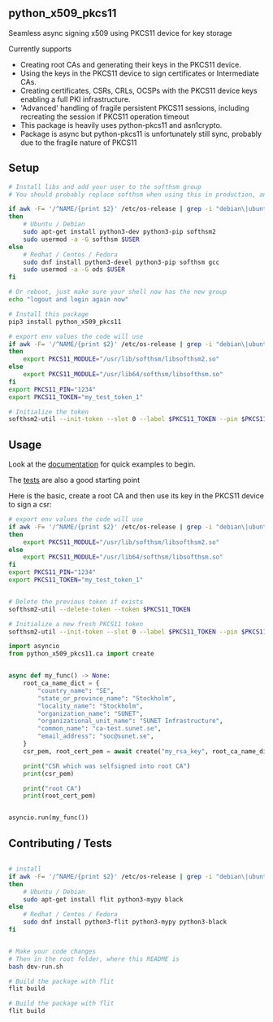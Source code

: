 ## python_x509_pkcs11

Seamless async signing x509 using PKCS11 device for key storage

Currently supports
* Creating root CAs and generating their keys in the PKCS11 device.
* Using the keys in the PKCS11 device to sign certificates or Intermediate CAs.
* Creating certificates, CSRs, CRLs, OCSPs  with the PKCS11 device keys enabling a full PKI infrastructure.
* 'Advanced' handling of fragile persistent PKCS11 sessions, including recreating the session if PKCS11 operation timeout
* This package is heavily uses python-pkcs11 and asn1crypto.
* Package is async but python-pkcs11 is unfortunately still sync, probably due to the fragile nature of PKCS11


## Setup

```bash
# Install libs and add your user to the softhsm group
# You should probably replace softhsm when using this in production, any PKCS11 device should work

if awk -F= '/^NAME/{print $2}' /etc/os-release | grep -i "debian\|ubuntu"
then
    # Ubuntu / Debian
    sudo apt-get install python3-dev python3-pip softhsm2
    sudo usermod -a -G softhsm $USER
else
    # Redhat / Centos / Fedora
    sudo dnf install python3-devel python3-pip softhsm gcc 
    sudo usermod -a -G ods $USER
fi

# Or reboot, just make sure your shell now has the new group	
echo "logout and login again now"

# Install this package
pip3 install python_x509_pkcs11

# export env values the code will use
if awk -F= '/^NAME/{print $2}' /etc/os-release | grep -i "debian\|ubuntu"
then
    export PKCS11_MODULE="/usr/lib/softhsm/libsofthsm2.so"
else
    export PKCS11_MODULE="/usr/lib64/softhsm/libsofthsm.so"
fi
export PKCS11_PIN="1234"
export PKCS11_TOKEN="my_test_token_1"

# Initialize the token
softhsm2-util --init-token --slot 0 --label $PKCS11_TOKEN --pin $PKCS11_PIN --so-pin $PKCS11_PIN

```

## Usage

Look at the [documentation](https://github.com/SUNET/python_x509_pkcs11/blob/main/docs/README.md) for quick examples to begin.

The [tests](https://github.com/SUNET/python_x509_pkcs11/tree/main/tests) are also a good starting point

Here is the basic, create a root CA and then use its key in the PKCS11 device to sign a csr:

```bash
# export env values the code will use
if awk -F= '/^NAME/{print $2}' /etc/os-release | grep -i "debian\|ubuntu"
then
    export PKCS11_MODULE="/usr/lib/softhsm/libsofthsm2.so"
else
    export PKCS11_MODULE="/usr/lib64/softhsm/libsofthsm.so"
fi
export PKCS11_PIN="1234"
export PKCS11_TOKEN="my_test_token_1"


# Delete the previous token if exists
softhsm2-util --delete-token --token $PKCS11_TOKEN

# Initialize a new fresh PKCS11 token
softhsm2-util --init-token --slot 0 --label $PKCS11_TOKEN --pin $PKCS11_PIN --so-pin $PKCS11_PIN
```

```python
import asyncio
from python_x509_pkcs11.ca import create


async def my_func() -> None:
    root_ca_name_dict = {
        "country_name": "SE",
        "state_or_province_name": "Stockholm",
        "locality_name": "Stockholm",
        "organization_name": "SUNET",
        "organizational_unit_name": "SUNET Infrastructure",
        "common_name": "ca-test.sunet.se",
        "email_address": "soc@sunet.se",
    }
    csr_pem, root_cert_pem = await create("my_rsa_key", root_ca_name_dict)

    print("CSR which was selfsigned into root CA")
    print(csr_pem)

    print("root CA")
    print(root_cert_pem)


asyncio.run(my_func())
```

## Contributing / Tests
```bash

# install
if awk -F= '/^NAME/{print $2}' /etc/os-release | grep -i "debian\|ubuntu"
then
    # Ubuntu / Debian
    sudo apt-get install flit python3-mypy black
else
    # Redhat / Centos / Fedora
    sudo dnf install python3-flit python3-mypy python3-black
fi


# Make your code changes
# Then in the root folder, where this README is
bash dev-run.sh

# Build the package with flit
flit build

# Build the package with flit
flit build

```
